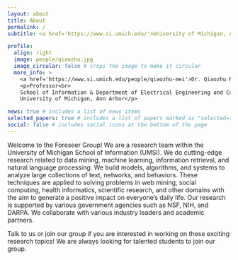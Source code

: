 ```yaml
---
layout: about
title: About
permalink: /
subtitle: <a href='https://www.si.umich.edu/'>University of Michigan, Ann Arbor</a>.

profile:
  align: right
  image: people/qiaozhu.jpg
  image_circular: false # crops the image to make it circular
  more_info: >
    <a href='https://www.si.umich.edu/people/qiaozhu-mei'>Dr. Qiaozhu Mei</a><br>
    <p>Professor<br>
    School of Information & Department of Electrical Engineering and Computer Science<br>
    University of Michigan, Ann Arbor</p>

news: true # includes a list of news items
selected_papers: true # includes a list of papers marked as "selected={true}"
social: false # includes social icons at the bottom of the page
---
```


Welcome to the Foreseer Group! We are a research team within the University of
Michigan School of Information (UMSI). We do cutting-edge research related to
data mining, machine learning, information retrieval, and natural language
processing. We build models, algorithms, and systems to analyze large
collections of text, networks, and behaviors. These techniques are applied to
solving problems in web mining, social computing, health informatics,
scientific research, and other domains with the aim to generate a positive
impact on everyone’s daily life. Our research is supported by various
government agencies such as NSF, NIH, and DARPA. We collaborate with various
industry leaders and academic partners.

Talk to us or join our group if you are interested in working on these exciting research topics!
We are always looking for talented students to join our group.
